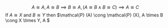 $$A \cong A, A \cong B \implies B \cong A, (A \cong B \land B \cong C) \implies A \cong C$$
If $A \cong X$ and $B \cong Y$ then
	$\mathcal{P} (A) \cong \mathcal{P} (X), A \times B \cong X \times Y, A $